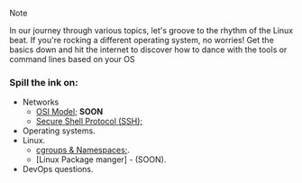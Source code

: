 > [!NOTE]
> In our journey through various topics, let's groove to the rhythm of the Linux beat. If you're rocking a different operating system, no worries! Get the basics down and hit the internet to discover how to dance with the tools or command lines based on your OS

### Spill the ink on:

- Networks
  -  [OSI Model;](https://github.com/SafrotTechUniverse/Insights.To.Different.Micro.Topics/tree/main/Networks/OSI-MODEL%3B) **SOON**
  -  [Secure Shell Protocol (SSH);](https://github.com/SafrotTechUniverse/Insights.To.Different.Micro.Topics/tree/main/Networks/Secure%20Shell%20Protocol%20(SSH)%3B)
- Operating systems.
- Linux.
   - [cgroups & Namespaces;](https://github.com/SafrotTechUniverse/Insights.To.Different.Micro.Topics/tree/main/Linux/cgroups%26Namespaces%3B).
   - [Linux Package manger] - (SOON).
- DevOps questions.
